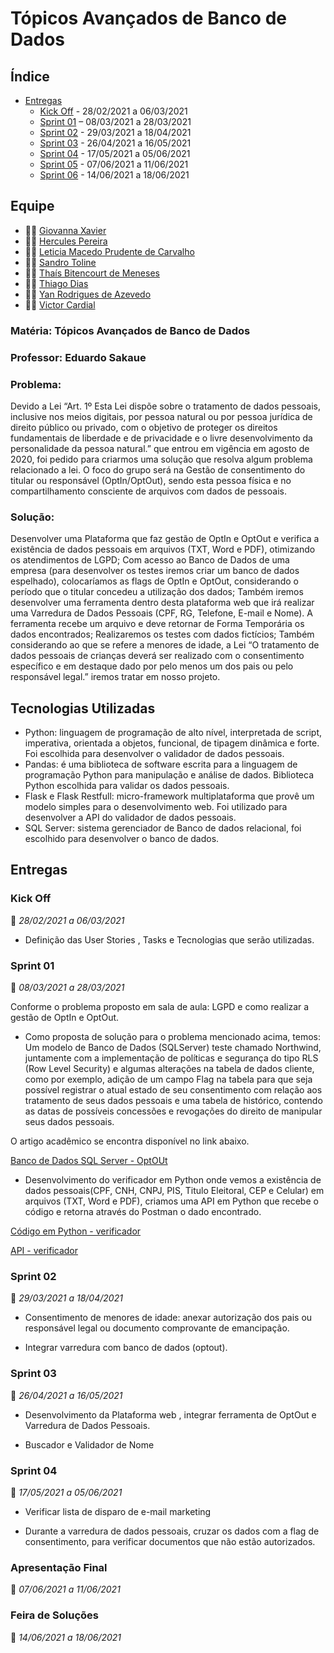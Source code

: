  # Tópicos Avançados de Banco de Dados

## Índice

-  [Entregas](#entregas)
    - [Kick Off](#kick-off) - 28/02/2021 a 06/03/2021 
    - [Sprint 01](#sprint-01) – 08/03/2021 a 28/03/2021
    - [Sprint 02](#sprint-02) - 29/03/2021 a 18/04/2021
    - [Sprint 03](#sprint-03)  - 26/04/2021 a 16/05/2021
    - [Sprint 04](#sprint-04) - 17/05/2021 a 05/06/2021
    - [Sprint 05](#apresentacao-final) - 07/06/2021 a 11/06/2021
    - [Sprint 06](#feira-de-solucoes) - 14/06/2021 a 18/06/2021 

## Equipe

- 👩‍💻 [Giovanna Xavier](https://https://github.com/giovannaxavierm/)
- 👨‍💻 [Hercules Pereira](https://github.com/herculespsilva/)
- 👩‍💻 [Leticia Macedo Prudente de Carvalho](https://www.linkedin.com/mwlite/in/leticia-macedo-prudente-de-carvalho-a0413416a/)
- 👨‍💻 [Sandro Toline](https://github.com/sandrotoline/)
- 👩‍💻 [Thaís Bitencourt de Meneses](https://www.linkedin.com/in/thaisbitencourt/)
- 👨‍💻 [Thiago Dias](https://github.com/ThiagoDisk/)
- 👨‍💻 [Yan Rodrigues de Azevedo](https://www.linkedin.com/in/yan-rodrigues/)
- 👨‍💻 [Victor Cardial](https://github.com/VictorCardial/)

### Matéria: Tópicos Avançados de Banco de Dados
### Professor: Eduardo Sakaue

### Problema:
Devido a Lei “Art. 1º Esta Lei dispõe sobre o tratamento de dados pessoais, inclusive nos meios digitais, por pessoa natural ou por pessoa jurídica de direito público ou privado, com o objetivo de proteger os direitos fundamentais de liberdade e de privacidade e o livre desenvolvimento da personalidade da pessoa natural.” que entrou em vigência em agosto de 2020, foi pedido para criarmos uma solução que resolva algum problema relacionado a lei.
O foco do grupo será na Gestão de consentimento do titular ou responsável (OptIn/OptOut), sendo esta pessoa física e no compartilhamento consciente de arquivos com dados de pessoais.

### Solução:
Desenvolver uma Plataforma que faz gestão de OptIn e OptOut e verifica a existência de dados pessoais em arquivos (TXT, Word e PDF), otimizando os atendimentos de LGPD;
Com acesso ao Banco de Dados de uma empresa (para desenvolver os testes iremos criar um banco de dados espelhado), colocaríamos as flags de OptIn e OptOut, considerando o período que o titular concedeu a utilização dos dados; 
Também iremos desenvolver uma ferramenta dentro desta plataforma web que irá realizar uma Varredura de Dados Pessoais (CPF, RG, Telefone, E-mail e Nome). A ferramenta recebe um arquivo e deve retornar de Forma Temporária os dados encontrados;
Realizaremos os testes com dados fictícios;
Também considerando ao que se refere a menores de idade, a Lei “O tratamento de dados pessoais de crianças deverá ser realizado com o consentimento específico e em destaque dado por pelo menos um dos pais ou pelo responsável legal.” iremos tratar em nosso projeto.

## Tecnologias Utilizadas

- Python: linguagem de programação de alto nível, interpretada de script, imperativa, orientada a objetos, funcional, de tipagem dinâmica e forte. Foi escolhida para desenvolver o validador de dados pessoais.
- Pandas: é uma biblioteca de software escrita para a linguagem de programação Python para manipulação e análise de dados. Biblioteca Python escolhida para validar os dados pessoais. 
- Flask e Flask Restfull: micro-framework multiplataforma que provê um modelo simples para o desenvolvimento web. Foi utilizado para desenvolver a API do validador de dados pessoais.
- SQL Server: sistema gerenciador de Banco de dados relacional, foi escolhido para desenvolver o banco de dados.



## Entregas

### Kick Off 
📅 *28/02/2021 a 06/03/2021*

- Definição das User Stories , Tasks e Tecnologias que serão utilizadas.

### Sprint 01 
📅 *08/03/2021 a 28/03/2021*

Conforme o problema proposto em sala de aula: LGPD e como realizar a gestão de OptIn e OptOut.

- Como proposta de solução para o problema mencionado acima, temos: Um modelo de Banco de Dados (SQLServer) teste chamado Northwind, juntamente com a implementação de políticas e segurança do tipo RLS (Row Level Security) e algumas alterações na tabela de dados cliente, como por exemplo, adição de um campo Flag na tabela para que seja possível registrar o atual estado de seu consentimento com relação aos tratamento de seus dados pessoais e uma tabela de histórico, contendo as datas de possíveis concessões e revogações do direito de manipular seus dados pessoais.

 O artigo acadêmico se encontra disponível no link abaixo.

 [Banco de Dados SQL Server - OptOUt](https://github.com/VictorCardial/Banco_de_Dados_SQLSERVER) 

- Desenvolvimento do verificador em Python onde vemos a existência de dados pessoais(CPF, CNH, CNPJ, PIS, Titulo Eleitoral, CEP e Celular) em arquivos (TXT, Word e PDF), criamos uma API em Python que recebe o código e retorna através do Postman o dado encontrado.

[Código em Python - verificador](https://colab.research.google.com/drive/1b9PlOG9cYDp_cd26JIMdjrgcNfHsP8Bg#scrollTo=fZUsO84VZKNc)

[API - verificador](https://github.com/ThiagoDisk/APIPython)

### Sprint 02 
📅 *29/03/2021 a 18/04/2021*
- Consentimento de menores de idade: anexar autorização dos pais ou responsável legal ou documento comprovante de emancipação.

- Integrar varredura com banco de dados (optout).

### Sprint 03 
📅 *26/04/2021 a 16/05/2021*
- Desenvolvimento da Plataforma web , integrar ferramenta de OptOut e Varredura de Dados Pessoais.

-  Buscador e Validador de Nome 

### Sprint 04
📅 *17/05/2021 a 05/06/2021*
- Verificar lista de disparo de e-mail marketing 

- Durante a varredura de dados pessoais, cruzar os dados com a flag de consentimento, para verificar documentos que não estão autorizados.


### Apresentação Final 
📅 *07/06/2021 a 11/06/2021*

### Feira de Soluções 
📅 *14/06/2021 a 18/06/2021*


